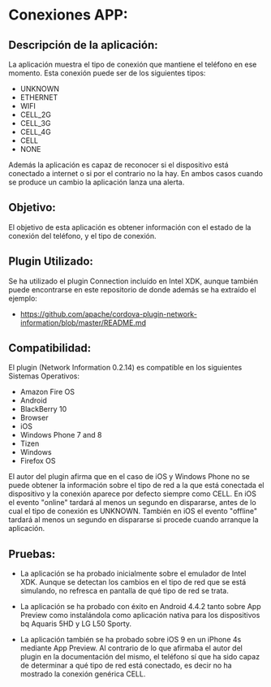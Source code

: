 Conexiones APP:
===============

Descripción de la aplicación:
-----------------------------
La aplicación muestra el tipo de conexión que mantiene el teléfono en ese momento. Esta conexión puede ser de los siguientes tipos:

* UNKNOWN
* ETHERNET
* WIFI
* CELL_2G
* CELL_3G
* CELL_4G
* CELL
* NONE

Además la aplicación es capaz de reconocer si el dispositivo está conectado a internet o si por el contrario no la hay. En ambos casos cuando se produce un cambio la aplicación lanza una alerta.

Objetivo:
---------
El objetivo de esta aplicación es obtener información con el estado de la conexión del teléfono, y el tipo de conexión.

Plugin Utilizado:
-----------------
Se ha utilizado el plugin Connection incluído en Intel XDK, aunque también puede encontrarse en este repositorio de donde además se ha extraído el ejemplo:
* https://github.com/apache/cordova-plugin-network-information/blob/master/README.md

Compatibilidad:
---------------
El plugin (Network Information 0.2.14) es compatible en los siguientes Sistemas Operativos:

* Amazon Fire OS
* Android
* BlackBerry 10
* Browser
* iOS
* Windows Phone 7 and 8
* Tizen
* Windows
* Firefox OS

El autor del plugin afirma que en el caso de iOS y Windows Phone no se puede obtener la información sobre el tipo de red a la que está conectada el dispositivo y la conexión aparece por defecto siempre como CELL. En iOS el evento "online" tardará al menos un segundo en dispararse, antes de lo cual el tipo de conexión es UNKNOWN. También en iOS el evento "offline" tardará al menos un segundo en dispararse si procede cuando arranque la aplicación.

Pruebas:
-------
* La aplicación se ha probado inicialmente sobre el emulador de Intel XDK. Aunque se detectan los cambios en el tipo de red que se está simulando, no refresca en pantalla de qué tipo de red se trata.

* La aplicación se ha probado con éxito en Android 4.4.2 tanto sobre App Preview como instalándola como aplicación nativa para los dispositivos bq Aquaris 5HD y LG L50 Sporty.

* La aplicación también se ha probado sobre iOS 9 en un iPhone 4s mediante App Preview. Al contrario de lo que afirmaba el autor del plugin en la documentación del mismo, el teléfono sí que ha sido capaz de determinar a qué tipo de red está conectado, es decir no ha mostrado la conexión genérica CELL.
